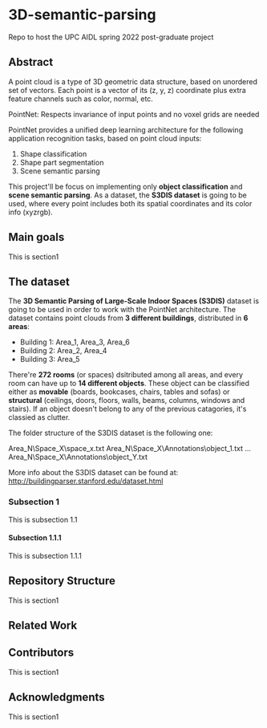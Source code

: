# 3D-semantic-parsing
Repo to host the UPC AIDL spring 2022 post-graduate project

## Abstract
A point cloud is a type of 3D geometric data structure, based on unordered set of vectors.
Each point is a vector of its (z, y, z) coordinate plus extra feature channels such as color, normal, etc.

PointNet: Respects invariance of input points and no voxel grids are needed

PointNet provides a unified deep learning architecture for the following application recognition tasks, based on point cloud inputs:
1) Shape classification 
2) Shape part segmentation
3) Scene semantic parsing

This project'll be focus on implementing only **object classification** and **scene semantic parsing**. As a dataset, the **S3DIS dataset** is going to be used, where every point includes both its spatial coordinates and its color info (xyzrgb).

## Main goals
This is section1 

## The dataset
The **3D Semantic Parsing of Large-Scale Indoor Spaces (S3DIS)** dataset is going to be used in order to work with the PointNet architecture. The dataset contains point clouds from **3 different buildings**, distributed in **6 areas**:

- Building 1: Area_1, Area_3, Area_6 
- Building 2: Area_2, Area_4 
- Building 3: Area_5 

There're **272 rooms** (or spaces) dsitributed among all areas, and every room can have up to **14 different objects**. These object can be classified either as **movable** (boards, bookcases, chairs, tables and sofas) or **structural** (ceilings, doors, floors, walls, beams, columns, windows and stairs). If an object doesn't belong to any of the previous catagories, it's classied as clutter. 


The folder structure of the S3DIS dataset is the following one:

Area_N\Space_X\space_x.txt 
Area_N\Space_X\Annotations\object_1.txt
...
Area_N\Space_X\Annotations\object_Y.txt

More info about the S3DIS dataset can be found at: http://buildingparser.stanford.edu/dataset.html 



### Subsection 1
This is subsection 1.1 

#### Subsection 1.1.1
This is subsection 1.1.1 

## Repository Structure
This is section1 

## Related Work

## Contributors
This is section1 

## Acknowledgments
This is section1 


